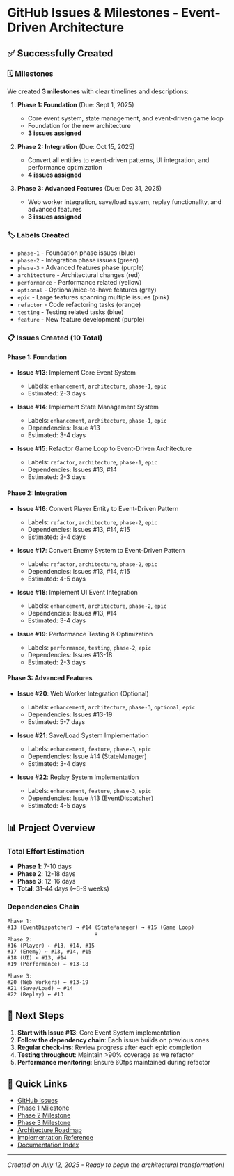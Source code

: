 # GitHub Issues & Milestones - Event-Driven Architecture

## ✅ Successfully Created

### 🗓️ Milestones
We created **3 milestones** with clear timelines and descriptions:

1. **Phase 1: Foundation** (Due: Sept 1, 2025)
   - Core event system, state management, and event-driven game loop
   - Foundation for the new architecture
   - **3 issues assigned**

2. **Phase 2: Integration** (Due: Oct 15, 2025)
   - Convert all entities to event-driven patterns, UI integration, and performance optimization
   - **4 issues assigned**

3. **Phase 3: Advanced Features** (Due: Dec 31, 2025)
   - Web worker integration, save/load system, replay functionality, and advanced features
   - **3 issues assigned**

### 🏷️ Labels Created
- `phase-1` - Foundation phase issues (blue)
- `phase-2` - Integration phase issues (green)
- `phase-3` - Advanced features phase (purple)
- `architecture` - Architectural changes (red)
- `performance` - Performance related (yellow)
- `optional` - Optional/nice-to-have features (gray)
- `epic` - Large features spanning multiple issues (pink)
- `refactor` - Code refactoring tasks (orange)
- `testing` - Testing related tasks (blue)
- `feature` - New feature development (purple)

### 📋 Issues Created (10 Total)

#### Phase 1: Foundation
- **Issue #13**: Implement Core Event System
  - Labels: `enhancement`, `architecture`, `phase-1`, `epic`
  - Estimated: 2-3 days

- **Issue #14**: Implement State Management System
  - Labels: `enhancement`, `architecture`, `phase-1`, `epic`
  - Dependencies: Issue #13
  - Estimated: 3-4 days

- **Issue #15**: Refactor Game Loop to Event-Driven Architecture
  - Labels: `refactor`, `architecture`, `phase-1`, `epic`
  - Dependencies: Issues #13, #14
  - Estimated: 2-3 days

#### Phase 2: Integration
- **Issue #16**: Convert Player Entity to Event-Driven Pattern
  - Labels: `refactor`, `architecture`, `phase-2`, `epic`
  - Dependencies: Issues #13, #14, #15
  - Estimated: 3-4 days

- **Issue #17**: Convert Enemy System to Event-Driven Pattern
  - Labels: `refactor`, `architecture`, `phase-2`, `epic`
  - Dependencies: Issues #13, #14, #15
  - Estimated: 4-5 days

- **Issue #18**: Implement UI Event Integration
  - Labels: `enhancement`, `architecture`, `phase-2`, `epic`
  - Dependencies: Issues #13, #14
  - Estimated: 3-4 days

- **Issue #19**: Performance Testing & Optimization
  - Labels: `performance`, `testing`, `phase-2`, `epic`
  - Dependencies: Issues #13-18
  - Estimated: 2-3 days

#### Phase 3: Advanced Features
- **Issue #20**: Web Worker Integration (Optional)
  - Labels: `enhancement`, `architecture`, `phase-3`, `optional`, `epic`
  - Dependencies: Issues #13-19
  - Estimated: 5-7 days

- **Issue #21**: Save/Load System Implementation
  - Labels: `enhancement`, `feature`, `phase-3`, `epic`
  - Dependencies: Issue #14 (StateManager)
  - Estimated: 3-4 days

- **Issue #22**: Replay System Implementation
  - Labels: `enhancement`, `feature`, `phase-3`, `epic`
  - Dependencies: Issue #13 (EventDispatcher)
  - Estimated: 4-5 days

## 📊 Project Overview

### Total Effort Estimation
- **Phase 1**: 7-10 days
- **Phase 2**: 12-18 days
- **Phase 3**: 12-16 days
- **Total**: 31-44 days (~6-9 weeks)

### Dependencies Chain
```
Phase 1:
#13 (EventDispatcher) → #14 (StateManager) → #15 (Game Loop)
                            ↓
Phase 2:
#16 (Player) ← #13, #14, #15
#17 (Enemy) ← #13, #14, #15
#18 (UI) ← #13, #14
#19 (Performance) ← #13-18

Phase 3:
#20 (Web Workers) ← #13-19
#21 (Save/Load) ← #14
#22 (Replay) ← #13
```

## 🚀 Next Steps

1. **Start with Issue #13**: Core Event System implementation
2. **Follow the dependency chain**: Each issue builds on previous ones
3. **Regular check-ins**: Review progress after each epic completion
4. **Testing throughout**: Maintain >90% coverage as we refactor
5. **Performance monitoring**: Ensure 60fps maintained during refactor

## 🔗 Quick Links

- [GitHub Issues](https://github.com/vcostin/transformer-scroll-shooter/issues)
- [Phase 1 Milestone](https://github.com/vcostin/transformer-scroll-shooter/milestone/2)
- [Phase 2 Milestone](https://github.com/vcostin/transformer-scroll-shooter/milestone/3)
- [Phase 3 Milestone](https://github.com/vcostin/transformer-scroll-shooter/milestone/4)
- [Architecture Roadmap](./EVENT_DRIVEN_ARCHITECTURE_ROADMAP.md)
- [Implementation Reference](./IMPLEMENTATION_REFERENCE.md)
- [Documentation Index](./README.md)

---

*Created on July 12, 2025 - Ready to begin the architectural transformation!*
